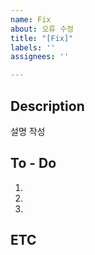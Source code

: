```yaml
---
name: Fix
about: 오류 수정
title: "[Fix]"
labels: ''
assignees: ''

---
```


## Description
설명 작성

## To - Do
1.
2.
3.

## ETC
